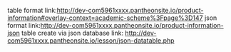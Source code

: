 table format link:http://dev-com5961xxxx.pantheonsite.io/product-information#overlay-context=academic-scheme%3Fpage%3D147
json format link:http://dev-com5961xxxx.pantheonsite.io/product-information-json
table create via json database link: http://dev-com5961xxxx.pantheonsite.io/lesson/json-datatable.php
